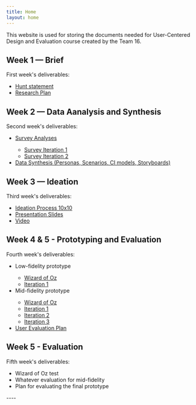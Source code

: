 ```yaml
---
title: Home
layout: home
---
```


This website is used for storing the documents needed for User-Centered Design and Evaluation course created by the Team 16.

## Week 1 — Brief 

First week's deliverables:
<ul>
  <li><a href="https://github.com/hirvonensara/CCU_project/blob/main/Hunt%20Statement.pdf">Hunt statement</a></li>
  <li><a href="https://github.com/hirvonensara/CCU_project/blob/main/Research%20Plan.pdf">Research Plan</a></li>
</ul>

## Week 2 — Data Aanalysis and Synthesis

Second week's deliverables:
<ul>
  <li><a href="https://github.com/hirvonensara/CCU_project/blob/main/docs/DataAnalysis.pdf">Survey Analyses</a></li>
  <ul>
        <li><a href="https://github.com/hirvonensara/CCU_project/blob/main/docs/surveys/FinancialLiteracySurvey1.pdf">Survey Iteration 1</a></li>
        <li><a href="https://github.com/hirvonensara/CCU_project/blob/main/docs/surveys/FinancialLiteracySurvey2.pdf">Survey Iteration 2</a></li>
  </ul>
  <li><a href="https://github.com/hirvonensara/CCU_project/blob/main/Data%20Synthesis.pdf">Data Synthesis (Personas, Scenarios, CI models, Storyboards)</a></li>
</ul>

## Week 3 — Ideation

Third week's deliverables:
<ul>
  <li><a href="https://github.com/hirvonensara/CCU_project/blob/main/docs/10x10.png">Ideation Process 10x10</a></li>
  <li><a href="https://github.com/hirvonensara/CCU_project/blob/main/docs/team16_slides.pdf">Presentation Slides</a></li>
  <li><a href="https://github.com/hirvonensara/CCU_project/blob/main/docs/team16_video.mp4">Video</a></li>
</ul>

## Week 4 & 5 - Prototyping and Evaluation

Fourth week's deliverables:
<ul>
  <li>Low-fidelity prototype</li>
  <ul>
        <li><a href="https://github.com/hirvonensara/CCU_project/blob/main/docs/Wizard_of_Oz_Low_Fidelity.pdf">Wizard of Oz</a></li>
        <li><a href="https://github.com/hirvonensara/CCU_project/blob/main/docs/low-fidelity.jpg">Iteration 1</a></li>
  </ul>
  <li>Mid-fidelity prototype</li>
  <ul>
        <li><a href="https://github.com/hirvonensara/CCU_project/blob/main/docs/Wizard_of_Oz_Mid_fidelity.pdf">Wizard of Oz</a></li>
        <li><a href="https://github.com/hirvonensara/CCU_project/blob/main/docs/Mid_Fid_Prototype-1.png">Iteration 1</a></li>
        <li><a href="https://github.com/hirvonensara/CCU_project/blob/main/docs/Mid_Fid_Prototype-2.png">Iteration 2</a></li>
        <li><a href="https://github.com/hirvonensara/CCU_project/blob/main/docs/Mid_Fid_Prototype-3.png">Iteration 3</a></li>
  </ul>
  <li><a href="https://github.com/hirvonensara/CCU_project/blob/main/docs/Hi-fi_prototype_evaluation_plan.pdf">User Evaluation Plan</a></li>
</ul>

## Week 5 - Evaluation

Fifth week's deliverables:
<ul>
  <li>Wizard of Oz test</li>
  <li>Whatever evaluation for mid-fidelity</li>
  <li>Plan for evaluating the final prototype</li>
</ul>
----


[Just the Docs]: https://just-the-docs.github.io/just-the-docs/
[GitHub Pages]: https://docs.github.com/en/pages
[README]: https://github.com/just-the-docs/just-the-docs-template/blob/main/README.md
[Jekyll]: https://jekyllrb.com
[GitHub Pages / Actions workflow]: https://github.blog/changelog/2022-07-27-github-pages-custom-github-actions-workflows-beta/
[use this template]: https://github.com/just-the-docs/just-the-docs-template/generate
